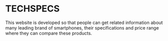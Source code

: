 # TECHSPECS
This website is developed so that people can get related information about many leading brand of smartphones, their specifications and  price range where they can compare these products.
